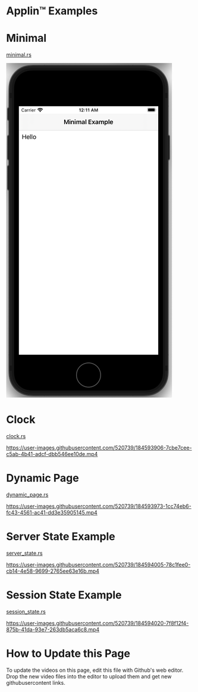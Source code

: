 Applin™ Examples
======

# Minimal
[minimal.rs](minimal.rs)

![Screenshot of minimal.rs](minimal-screenshot.png "Screenshot of minimal.rs")

# Clock
[clock.rs](clock.rs)

https://user-images.githubusercontent.com/520739/184593906-7cbe7cee-c5ab-4b41-adcf-dbb546ee10de.mp4


# Dynamic Page
[dynamic_page.rs](dynamic_page.rs)

https://user-images.githubusercontent.com/520739/184593973-1cc74eb6-fc43-4561-ac41-dd3e35905145.mp4


# Server State Example
[server_state.rs](server_state.rs)

https://user-images.githubusercontent.com/520739/184594005-78c1fee0-cb14-4e58-9699-2765ee63e16b.mp4


# Session State Example
[session_state.rs](session_state.rs)

https://user-images.githubusercontent.com/520739/184594020-7f8f12f4-875b-41da-93e7-263db5aca6c8.mp4

# How to Update this Page
To update the videos on this page, edit this file with Github's web editor.  Drop the new video files into the editor to upload them and get new githubusercontent links.
